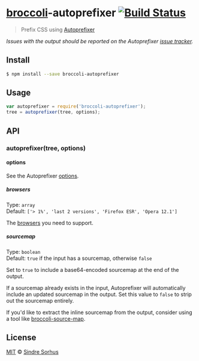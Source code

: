 # [broccoli](https://github.com/joliss/broccoli)-autoprefixer [![Build Status](https://travis-ci.org/sindresorhus/broccoli-autoprefixer.svg?branch=master)](https://travis-ci.org/sindresorhus/broccoli-autoprefixer)

> Prefix CSS using [Autoprefixer](https://github.com/ai/autoprefixer)

*Issues with the output should be reported on the Autoprefixer [issue tracker](https://github.com/ai/autoprefixer/issues).*


## Install

```sh
$ npm install --save broccoli-autoprefixer
```


## Usage

```js
var autoprefixer = require('broccoli-autoprefixer');
tree = autoprefixer(tree, options);
```


## API

### autoprefixer(tree, options)

#### options

See the Autoprefixer [options](https://github.com/ai/autoprefixer#visual-cascade).

##### browsers

Type: `array`  
Default: `['> 1%', 'last 2 versions', 'Firefox ESR', 'Opera 12.1']`

The [browsers](https://github.com/ai/autoprefixer#browsers) you need to support.

##### sourcemap

Type: `boolean`  
Default: `true` if the input has a sourcemap, otherwise `false`

Set to `true` to include a base64-encoded sourcemap at the end of the output.

If a sourcemap already exists in the input, Autoprefixer will automatically
include an updated sourcemap in the output. Set this value to `false` to
strip out the sourcemap entirely.

If you'd like to extract the inline sourcemap from the output, consider using a
tool like [broccoli-source-map](https://github.com/myfreeweb/broccoli-source-map).


## License

[MIT](http://opensource.org/licenses/MIT) © [Sindre Sorhus](http://sindresorhus.com)
